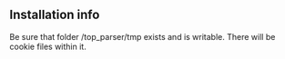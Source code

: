 ## Installation info
Be sure that folder /top_parser/tmp exists and is writable. There will be cookie files within it.

